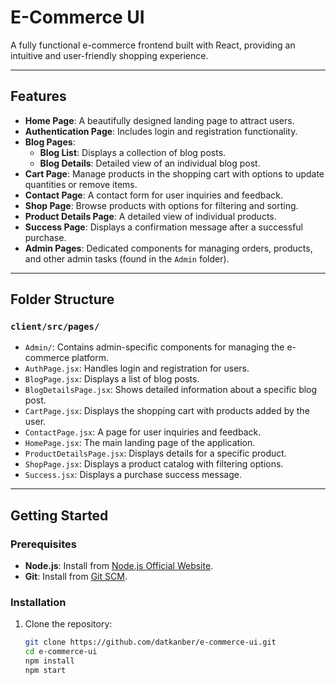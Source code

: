 # E-Commerce UI

A fully functional e-commerce frontend built with React, providing an intuitive and user-friendly shopping experience.

---

## Features

- **Home Page**: A beautifully designed landing page to attract users.
- **Authentication Page**: Includes login and registration functionality.
- **Blog Pages**: 
  - **Blog List**: Displays a collection of blog posts.
  - **Blog Details**: Detailed view of an individual blog post.
- **Cart Page**: Manage products in the shopping cart with options to update quantities or remove items.
- **Contact Page**: A contact form for user inquiries and feedback.
- **Shop Page**: Browse products with options for filtering and sorting.
- **Product Details Page**: A detailed view of individual products.
- **Success Page**: Displays a confirmation message after a successful purchase.
- **Admin Pages**: Dedicated components for managing orders, products, and other admin tasks (found in the `Admin` folder).

---

## Folder Structure

### `client/src/pages/`

- `Admin/`: Contains admin-specific components for managing the e-commerce platform.
- `AuthPage.jsx`: Handles login and registration for users.
- `BlogPage.jsx`: Displays a list of blog posts.
- `BlogDetailsPage.jsx`: Shows detailed information about a specific blog post.
- `CartPage.jsx`: Displays the shopping cart with products added by the user.
- `ContactPage.jsx`: A page for user inquiries and feedback.
- `HomePage.jsx`: The main landing page of the application.
- `ProductDetailsPage.jsx`: Displays details for a specific product.
- `ShopPage.jsx`: Displays a product catalog with filtering options.
- `Success.jsx`: Displays a purchase success message.

---

## Getting Started

### Prerequisites

- **Node.js**: Install from [Node.js Official Website](https://nodejs.org/).
- **Git**: Install from [Git SCM](https://git-scm.com/).

### Installation

1. Clone the repository:
   ```bash
   git clone https://github.com/datkanber/e-commerce-ui.git
   cd e-commerce-ui
   npm install
   npm start

